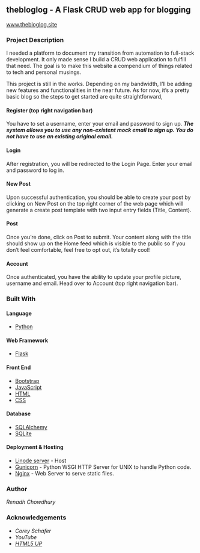 ## thebloglog - A Flask CRUD web app for blogging

www.thebloglog.site

### Project Description

I needed a platform to document my transition from automation to full-stack development. It only made sense I build a CRUD web application to fulfill that need.
The goal is to make this website a compendium of things related to tech and personal musings. 

This project is still in the works. Depending on my bandwidth, I’ll be adding new features and functionalities in the near future. As for now, it’s a pretty basic blog so the steps to get started are quite straightforward,

#### Register (top right navigation bar)
You have to set a username, enter your email and password to sign up. **_The system allows you to use any non-existent mock email to sign up. You do not have to use an existing original email._**

#### Login
After registration, you will be redirected to the Login Page. Enter your email and password to log in.

#### New Post
Upon successful authentication, you should be able to create your post by clicking on New Post on the top right corner of the web page which will generate a create post template with two input entry fields (Title, Content).

#### Post
Once you’re done, click on Post to submit. Your content along with the title should show up on the Home feed which is visible to the public so if you don’t feel comfortable, feel free to opt out, it’s totally cool!

#### Account
Once authenticated, you have the ability to update your profile picture, username and email. Head over to Account (top right navigation bar).


### Built With

####  Language

- [Python](https://www.python.org/doc/)

####  Web Framework

- [Flask](https://flask.palletsprojects.com/en/1.1.x/)

####  Front End
- [Bootstrap](https://startbootstrap.com/)
- [JavaScript](https://developer.mozilla.org/en-US/docs/Web/JavaScript)
- [HTML](https://www.w3schools.com/html/)
- [CSS](https://www.w3schools.com/css/)

####  Database

- [SQLAlchemy](https://docs.sqlalchemy.org/en/13/)
- [SQLite](https://www.sqlite.org/index.html)

####  Deployment & Hosting

- [Linode server](https://www.linode.com/) - Host
- [Gunicorn](https://gunicorn.org/) - Python WSGI HTTP Server for UNIX to handle Python code.
- [Nginx](https://www.nginx.com/resources/glossary/nginx/) - Web Server to serve static files.

### Author
*Renadh Chowdhury*

### Acknowledgements
- _Corey Schafer_
- _YouTube_
- [_HTML5 UP_](https://html5up.net/)

